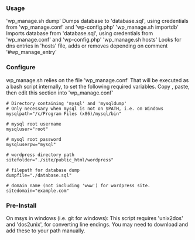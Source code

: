 ### Usage

 'wp_manage.sh dump'
    Dumps database to 'database.sql',
    using credentials from 'wp_manage.conf' and 'wp-config.php'
 'wp_manage.sh importdb'
    Imports database from 'database.sql',
    using credentials from 'wp_manage.conf' and 'wp-config.php'
 'wp_manage.sh hosts'
    Looks for dns entries in 'hosts' file,
    adds or removes depending on comment '#wp_manage_entry'


### Configure

wp_manage.sh relies on the file 'wp_manage.conf'
That will be executed as a bash script internally,
to set the following required variables.
Copy , paste, then edit this section into 'wp_manage.conf'

````
# Directory containing 'mysql' and 'mysqldump'
# Only necessary when mysql is not on $PATH, i.e. on Windows
mysqlpath="/c/Program Files (x86)/mysql/bin"

# mysql root username
mysqluser="root"

# mysql root password
mysqluserpw="mysql"

# wordpress directory path
sitefolder="./site/public_html/wordpress"

# filepath for database dump
dumpfile="./database.sql"

# domain name (not including 'www') for wordpress site.
sitedomain="example.com"
````

### Pre-Install

On msys in windows (i.e. git for windows):
This script requires 'unix2dos' and 'dos2unix',
for converting line endings.
You may need to download and add these to your path manually.
